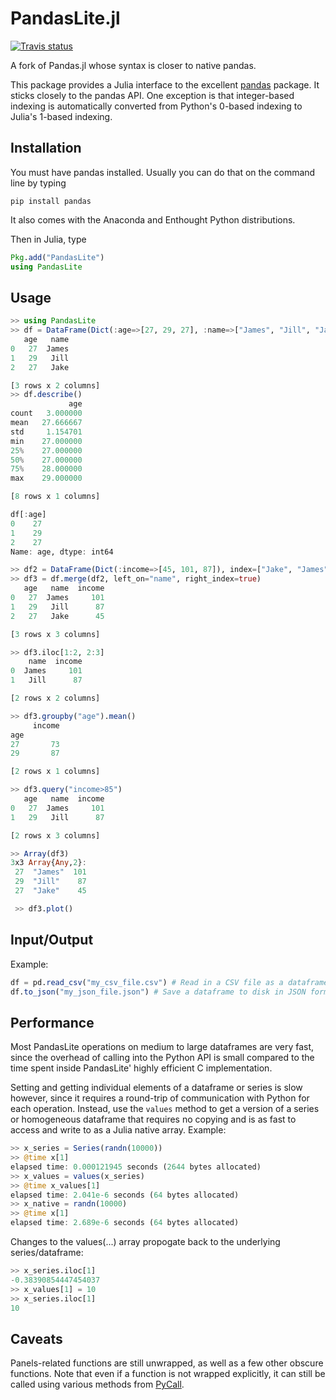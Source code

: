 PandasLite.jl
=============

[![Travis status](https://travis-ci.org/AStupidBear/PandasLite.jl.svg?branch=master)](https://travis-ci.org//AStupidBear/PandasLite.jl)

A fork of Pandas.jl whose syntax is closer to native pandas.

This package provides a Julia interface to the excellent [pandas](http://pandas.pydata.org/pandas-docs/stable/) package. It sticks closely to the pandas API. One exception is that integer-based indexing is automatically converted from Python's 0-based indexing to Julia's 1-based indexing.

Installation
--------------

You must have pandas installed. Usually you can do that on the command line by typing

```
pip install pandas
```

It also comes with the Anaconda and Enthought Python distributions.

Then in Julia, type

```julia
Pkg.add("PandasLite")
using PandasLite
```

Usage
---------

```julia
>> using PandasLite
>> df = DataFrame(Dict(:age=>[27, 29, 27], :name=>["James", "Jill", "Jake"]))
   age   name
0   27  James
1   29   Jill
2   27   Jake

[3 rows x 2 columns]
>> df.describe()
             age
count   3.000000
mean   27.666667
std     1.154701
min    27.000000
25%    27.000000
50%    27.000000
75%    28.000000
max    29.000000

[8 rows x 1 columns]

df[:age]
0    27
1    29
2    27
Name: age, dtype: int64

>> df2 = DataFrame(Dict(:income=>[45, 101, 87]), index=["Jake", "James", "Jill"])
>> df3 = df.merge(df2, left_on="name", right_index=true)
   age   name  income
0   27  James     101
1   29   Jill      87
2   27   Jake      45

[3 rows x 3 columns]

>> df3.iloc[1:2, 2:3]
    name  income
0  James     101
1   Jill      87

[2 rows x 2 columns]

>> df3.groupby("age").mean()
     income
age
27       73
29       87

[2 rows x 1 columns]

>> df3.query("income>85")
   age   name  income
0   27  James     101
1   29   Jill      87

[2 rows x 3 columns]

>> Array(df3)
3x3 Array{Any,2}:
 27  "James"  101
 29  "Jill"    87
 27  "Jake"    45

 >> df3.plot()
```

Input/Output
-------------
Example:
```julia
df = pd.read_csv("my_csv_file.csv") # Read in a CSV file as a dataframe
df.to_json("my_json_file.json") # Save a dataframe to disk in JSON format
```

Performance
------------
Most PandasLite operations on medium to large dataframes are very fast, since the overhead of calling into the Python API is small compared to the time spent inside PandasLite' highly efficient C implementation.

Setting and getting individual elements of a dataframe or series is slow however, since it requires a round-trip of communication with Python for each operation. Instead, use the ``values`` method to get a version of a series or homogeneous dataframe that requires no copying and is as fast to access and write to as a Julia native array. Example:

```julia
>> x_series = Series(randn(10000))
>> @time x[1]
elapsed time: 0.000121945 seconds (2644 bytes allocated)
>> x_values = values(x_series)
>> @time x_values[1]
elapsed time: 2.041e-6 seconds (64 bytes allocated)
>> x_native = randn(10000)
>> @time x[1]
elapsed time: 2.689e-6 seconds (64 bytes allocated)
```

Changes to the values(...) array propogate back to the underlying series/dataframe:
```julia
>> x_series.iloc[1]
-0.38390854447454037
>> x_values[1] = 10
>> x_series.iloc[1]
10
```


Caveats
----------
Panels-related functions are still unwrapped, as well as a few other obscure functions. Note that even if a function is not wrapped explicitly, it can still be called using various methods from [PyCall](https://github.com/stevengj/PyCall.jl).

